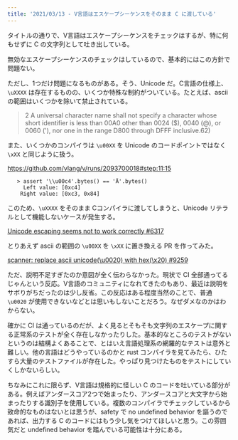 ```yaml
---
title: '2021/03/13 - V言語はエスケープシーケンスをそのまま C に渡している'
---
```


タイトルの通りで、V言語はエスケープシーケンスをチェックはするが、特に何もせずに C の文字列として吐き出している。

無効なエスケープシーケンスのチェックはしているので、基本的にはこの方針で問題ない。

ただし、1つだけ問題になるものがある。そう、Unicode だ。C言語の仕様上、`\uXXXX` は存在するものの、いくつか特殊な制約がついている。たとえば、ascii の範囲はいくつかを除いて禁止されている。

> 2 A universal character name shall not specify a character whose short identifier is less than
>   00A0 other than 0024 ($), 0040 (@), or 0060 ('), nor one in the range D800 through
>   DFFF inclusive.62)

また、いくつかのコンパイラは `\u00XX` を Unicode のコードポイントではなく `\xXX` と同じように扱う。

https://github.com/vlang/v/runs/2093700018#step:11:15

```
   > assert '\\u00c4'.bytes() == 'Ä'.bytes()
     Left value: [0xc4]
    Right value: [0xc3, 0x84]
```

このため、`\uXXXX` をそのまま Cコンパイラに渡してしまうと、Unicode リテラルとして機能しないケースが発生する。

[Unicode escaping seems not to work correctly #6317](https://github.com/vlang/v/issues/6317)

とりあえず ascii の範囲の `\u00XX` を `\xXX` に置き換える PR を作ってみた。

[scanner: replace ascii unicode(\u0020) with hex(\x20) #9259](https://github.com/vlang/v/pull/9259)

ただ、説明不足すぎたのか意図が全く伝わらなかった。現状で CI 全部通ってるじゃんという反応。V言語のコミュニティになれてきたのもあり、最近は説明をサボりがちだったのは少し反省。この反応はある程度当然のことで、普通 `\u0020` が使用できないなどとは思いもしないことだろう。なぜダメなのかはわからない。

確かに CI は通っているのだが、よく見るとそもそも文字列のエスケープに関する正常系のテストが全く存在しなかったりした。基本的なところのテストがないというのは結構よくあることで、とはいえ言語処理系の網羅的なテストは意外と難しい。他の言語はどうやっているのかと rust コンパイラを見てみたら、ひたすら大量のテストファイルが存在した。やっぱり見つけたものをテストにしていくしかないらしい。

ちなみにこれに限らず、V言語は規格的に怪しい C のコードを吐いている部分がある。例えばアンダースコア2つで始まったり、アンダースコアと大文字から始まったりする識別子を使用している。複数のコンパイラでチェックしているから致命的なものはないとは思うが、safety で no undefined behavior を謳うのであれば、出力する C のコードにはもう少し気をつけてほしいと思う。この雰囲気だと undefined behavior を踏んでいる可能性は十分にある。

